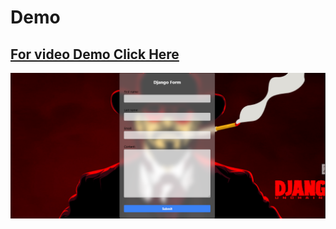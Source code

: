 # Demo

## [For video Demo Click Here](https://drive.google.com/file/d/1g8Nhlbh4lab507-dW-P57RrVa-XHr88p/view?usp=drive_link)

![image](https://github.com/Sidd444/Python-Projects/blob/main/project_4_Django_Form/demo/Screenshot%202025-01-04%20111624.png)
